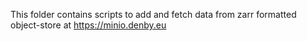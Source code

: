 This folder contains scripts to add and fetch data from zarr formatted
object-store at https://minio.denby.eu
